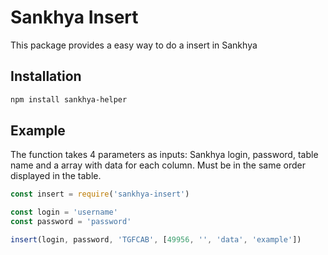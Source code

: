 # Sankhya Insert

This package provides a easy way to do a insert in Sankhya


## Installation

```sh
npm install sankhya-helper
```

## Example

The function takes 4 parameters as inputs: Sankhya login, password, table name and a array with data for each column. Must be in the same order displayed in the table.

```js
const insert = require('sankhya-insert')

const login = 'username'
const password = 'password'

insert(login, password, 'TGFCAB', [49956, '', 'data', 'example'])
```


